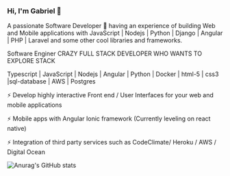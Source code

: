 ### Hi, I'm Gabriel 👋

A passionate Software Developer 🚀 having an experience of building Web and Mobile applications with JavaScript | Nodejs | Python | Django | Angular  | PHP | Laravel and some other cool libraries and frameworks.

Software Enginer
CRAZY FULL STACK DEVELOPER WHO WANTS TO EXPLORE STACK

Typescript | JavaScript | Nodejs | Angular | Python | Docker | html-5 | css3 |sql-database | AWS | Postgres

⚡ Develop highly interactive Front end / User Interfaces for your web and mobile applications

⚡ Mobile apps with Angular Ionic framework (Currently leveling on react native)

⚡ Integration of third party services such as CodeClimate/ Heroku / AWS / Digital Ocean

![Anurag's GitHub stats](https://github-readme-stats.vercel.app/api?username=okellogabrielinnocent&show_icons=true&theme=radical)
<codersrank-work-experience username="okellogabrielinnocent"></codersrank-work-experience>

<!--
**okellogabrielinnocent/okellogabrielinnocent** is a ✨ _special_ ✨ repository because its `README.md` (this file) appears on your GitHub profile.

Here are some ideas to get you started:

- 🔭 I’m currently working on ...
- 🌱 I’m currently learning ...
- 👯 I’m looking to collaborate on ...
- 🤔 I’m looking for help with ...
- 💬 Ask me about ...
- 📫 How to reach me: ...
- 😄 Pronouns: ...
- ⚡ Fun fact: ...
-->
